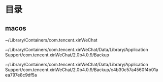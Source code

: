 # 目录

## macos

~/Library/Containers/com.tencent.xinWeChat

~/Library/Containers/com.tencent.xinWeChat/Data/Library/Application Support/com.tencent.xinWeChat/2.0b4.0.9/Backup

~/Library/Containers/com.tencent.xinWeChat/Data/Library/Application Support/com.tencent.xinWeChat/2.0b4.0.9/Backup/c4b30c57a4560f4b01aea797e8c9df5a